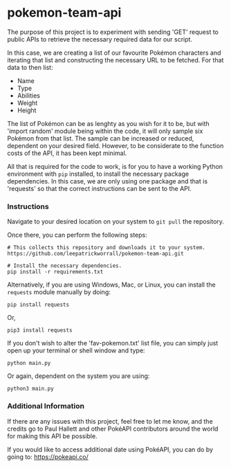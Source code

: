 # pokemon-team-api

The purpose of this project is to experiment with sending 'GET' request to public APIs
to retrieve the necessary required data for our script.

In this case, we are creating a list of our favourite Pokémon characters and iterating
that list and constructing the necessary URL to be fetched. For that data to then list:

- Name
- Type
- Abilities
- Weight
- Height

The list of Pokémon can be as lenghty as you wish for it to be, but with 'import random'
module being within the code, it will only sample six Pokémon from that list. The sample
can be increased or reduced, dependent on your desired field. However, to be considerate
to the function costs of the API, it has been kept minimal.

All that is required for the code to work, is for you to have a working Python environment
with `pip` installed, to install the necessary package dependencies. In this case, we are
only using one package and that is 'requests' so that the correct instructions can be
sent to the API.

### Instructions

Navigate to your desired location on your system to `git pull` the repository.

Once there, you can perform the following steps:

```
# This collects this repository and downloads it to your system.
https://github.com/leepatrickworrall/pokemon-team-api.git

# Install the necessary dependencies.
pip install -r requirements.txt
```

Alternatively, if you are using Windows, Mac, or Linux, you can install the `requests` 
module manually by doing:

```
pip install requests
```

Or,

```
pip3 install requests
```

If you don't wish to alter the 'fav-pokemon.txt' list file, you can simply just open
up your terminal or shell window and type:

```
python main.py
```

Or again, dependent on the system you are using:

```
python3 main.py
```

### Additional Information

If there are any issues with this project, feel free to let me know, and the credits go
to Paul Hallett and other PokéAPI contributors around the world for making this API
be possible.

If you would like to access additional date using PokéAPI, you can do by going to:
https://pokeapi.co/